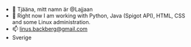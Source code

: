 - 👋 Tjääna, mitt namn är @Lajjaan
- 🌱 Right now I am working with Python, Java (Spigot API), HTML, CSS and some Linux administration.
- 📫 linus.backberg@gmail.com
- Sverige
